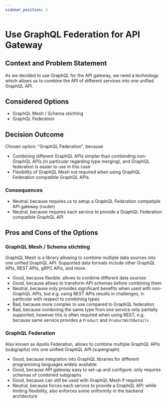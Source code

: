 ```yaml
---
sidebar_position: 3
---
```


# Use GraphQL Federation for API Gateway

## Context and Problem Statement

As we decided to use GraphQL for the API gateway, we need a technology which allows us to combine the API of different services into one unified GraphQL API.

## Considered Options

- GraphQL Mesh / Schema stichting
- GraphQL Federation

## Decision Outcome

Chosen option: "GraphQL Federation", because

- Combining different GraphQL APIs simpler than combinding non-GraphQL APIs (in particular regarding type merging), and GraphQL federation is easier to use in this case
- Flexibility of GraphQL Mesh not required when using GraphQL Federation compatible GraphQL APIs

### Consequences

- Neutral, because requires us to setup a GraphQL Federation compatiple API gateway (router)
- Neutral, because requires each service to provide a GraphQL Federation compatible GraphQL API

## Pros and Cons of the Options

### GraphQL Mesh / Schema stichting

GraphQL Mesh is a library allowing to combine multiple data sources into one unified GraphQL API.
Supported data formats include other GraphQL APIs, REST APIs, gRPC APIs, and more.

- Good, because flexible: allows to combine different data sources
- Good, because allows to transform API schemas before combining them
- Neutral, because only provides significant benefits when used with non-GraphQL APIs, but e.g. using REST APIs results in challenges, in particular with respect to combining types
- Bad, because more complex to use compared to GraphQL federation
- Bad, because combining the same type from one service only partially supported, however this is often required when using REST, e.g. because same service provides a `Product` and `ProductWithDetails`

### GraphQL Federation

Also known as Apollo Federation, allows to combine multiple GraphQL APIs (subgraphs) into one unified GraphQL API (supergraph)

- Good, because integration into GraphQL libraries for different programming languages widely available
- Good, because API gateway easy to set-up and configure: only requires schemas of combined subgraphs
- Good, because can still be used with GraphQL Mesh if required
- Neutral, because forces each service to provide a GraphQL API: while limiting flexibility, also enforces some uniformity in the backend architecture
